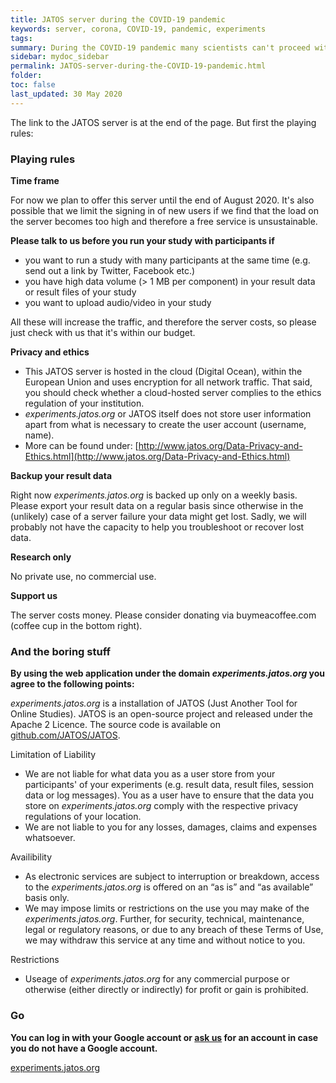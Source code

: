 ```yaml
---
title: JATOS server during the COVID-19 pandemic
keywords: server, corona, COVID-19, pandemic, experiments
tags:
summary: During the COVID-19 pandemic many scientists can't proceed with their usual lab experiments anymore and move to online versions of their studies. But setting up a JATOS instance is not always easy. We want to support the scientific community by providing a JATOS server for free.
sidebar: mydoc_sidebar
permalink: JATOS-server-during-the-COVID-19-pandemic.html
folder:
toc: false
last_updated: 30 May 2020
---
```


The link to the JATOS server is at the end of the page. But first the playing rules:

### Playing rules

**Time frame**

For now we plan to offer this server until the end of August 2020. It's also possible that we limit the signing in of new users if we find that the load on the server becomes too high and therefore a free service is unsustainable.

**Please talk to us before you run your study with participants if**

* you want to run a study with many participants at the same time (e.g. send out a link by Twitter, Facebook etc.)
* you have high data volume (> 1 MB per component) in your result data or result files of your study
* you want to upload audio/video in your study

All these will increase the traffic, and therefore the server costs, so please just check with us that it's within our budget. 

**Privacy and ethics**

* This JATOS server is hosted in the cloud (Digital Ocean), within the European Union and uses encryption for all network traffic. That said, you should check whether a cloud-hosted server complies to the ethics regulation of your institution.
* _experiments.jatos.org_ or JATOS itself does not store user information apart from what is necessary to create the user account (username, name).
* More can be found under: [http://www.jatos.org/Data-Privacy-and-Ethics.html](http://www.jatos.org/Data-Privacy-and-Ethics.html)

**Backup your result data**

Right now _experiments.jatos.org_ is backed up only on a weekly basis. Please export your result data on a regular basis since otherwise in the (unlikely) case of a server failure your data might get lost. Sadly, we will probably not have the capacity to help you troubleshoot or recover lost data.  

**Research only**

No private use, no commercial use.

**Support us**

The server costs money. Please consider donating via buymeacoffee.com (coffee cup in the bottom right).


### And the boring stuff

**By using the web application under the domain _experiments.jatos.org_ you agree to the following points:**

_experiments.jatos.org_ is a installation of JATOS (Just Another Tool for Online Studies). JATOS is an open-source project and released under the Apache 2 Licence. The source code is available on [github.com/JATOS/JATOS](https://github.com/JATOS/JATOS).

Limitation of Liability
* We are not liable for what data you as a user store from your participants' of your experiments (e.g. result data, result files, session data or log messages). You as a user have to ensure that the data you store on _experiments.jatos.org_ comply with the respective privacy regulations of your location.
* We are not liable to you for any losses, damages, claims and expenses whatsoever.

Availibility 
* As electronic services are subject to interruption or breakdown, access to the _experiments.jatos.org_ is offered on an “as is” and “as available” basis only.
* We may impose limits or restrictions on the use you may make of the _experiments.jatos.org_. Further, for security, technical, maintenance, legal or regulatory reasons, or due to any breach of these Terms of Use, we may withdraw this service at any time and without notice to you.

Restrictions
* Useage of _experiments.jatos.org_ for any commercial purpose or otherwise (either directly or indirectly) for profit or gain is prohibited.


### Go

**You can log in with your Google account or [ask us](/Contact-us.html) for an account in case you do not have a Google account.**

<a role="button" class="btn btn-primary btn-lg" href="https://experiments.jatos.org">experiments.jatos.org</a>

